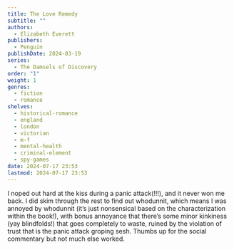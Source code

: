 ```yaml
---
title: The Love Remedy
subtitle: ""
authors:
  - Elizabeth Everett
publishers:
  - Penguin
publishDate: 2024-03-19
series:
  - The Damsels of Discovery
order: "1"
weight: 1
genres:
  - fiction
  - romance
shelves:
  - historical-romance
  - england
  - london
  - victorian
  - m-f
  - mental-health
  - criminal-element
  - spy-games
date: 2024-07-17 23:53
lastmod: 2024-07-17 23:53
---
```

I noped out hard at the kiss during a panic attack(!!!), and it never won me back. I did skim through the rest to find out whodunnit, which means I was annoyed by whodunnit (it’s just nonsensical based on the characterization within the book!), with bonus annoyance that there’s some minor kinkiness (yay blindfolds!) that goes completely to waste, ruined by the violation of trust that is the panic attack groping sesh. Thumbs up for the social commentary but not much else worked.